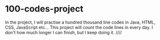 # 100-codes-project
In the project, I will practise a hundred thousand line codes in Java, HTML, CSS, JavaScript etc... This project will count the code lines in every day. I don't how much longer I can finish, but I keep doing it.
////